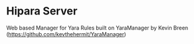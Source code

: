 # Hipara Server
Web based Manager for Yara Rules built on YaraManager by Kevin Breen (https://github.com/kevthehermit/YaraManager)